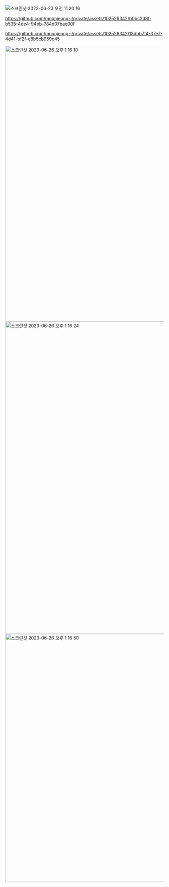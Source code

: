 
![스크린샷 2023-06-23 오전 11 20 16](https://github.com/moonjeong-j/private/assets/102526342/26e5a767-34aa-4a72-a744-311069f56a93)


https://github.com/moonjeong-j/private/assets/102526342/b0bc2d8f-b535-4de4-94bb-784d07bae00f



https://github.com/moonjeong-j/private/assets/102526342/13dbb7f4-37e7-4d41-bf2f-e8b5cb959c45


<img width="877" alt="스크린샷 2023-06-26 오후 1 16 10" src="https://github.com/moonjeong-j/private/assets/102526342/d9f4111e-86c9-42ab-9ab0-69eeb7042927">

<img width="993" alt="스크린샷 2023-06-26 오후 1 16 24" src="https://github.com/moonjeong-j/private/assets/102526342/0e955bfa-31e4-4bd0-b433-0a156e0eaca2">

<img width="789" alt="스크린샷 2023-06-26 오후 1 16 50" src="https://github.com/moonjeong-j/private/assets/102526342/a1af0310-f936-44eb-ad9c-3a85b295b31e">



